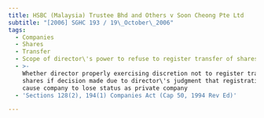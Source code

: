 ```yaml
---
title: HSBC (Malaysia) Trustee Bhd and Others v Soon Cheong Pte Ltd
subtitle: "[2006] SGHC 193 / 19\_October\_2006"
tags:
  - Companies
  - Shares
  - Transfer
  - Scope of director\'s power to refuse to register transfer of shares
  - >-
    Whether director properly exercising discretion not to register transfer of
    shares if decision made due to director\'s judgment that registration would
    cause company to lose status as private company
  - 'Sections 128(2), 194(1) Companies Act (Cap 50, 1994 Rev Ed)'

---
```


